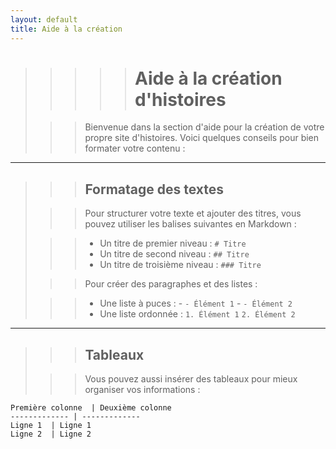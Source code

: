 ```yaml
---
layout: default
title: Aide à la création
---
```


>>>>># Aide à la création d'histoires
>
>>> Bienvenue dans la section d'aide pour la création de votre propre site d'histoires. Voici quelques conseils pour bien formater votre contenu :
>
---
>
>>> ## Formatage des textes
>
>>> Pour structurer votre texte et ajouter des titres, vous pouvez utiliser les balises suivantes en Markdown :
>
>>> - Un titre de premier niveau : `# Titre`
>>> - Un titre de second niveau : `## Titre`
>>> - Un titre de troisième niveau : `### Titre`
>
>>> Pour créer des paragraphes et des listes :
>
>>> - Une liste à puces : 
    - `- Élément 1`
    - `- Élément 2`
>>> - Une liste ordonnée : 
    `1. Élément 1`
    `2. Élément 2`
>
---
>
>>> ## Tableaux
>
>>> Vous pouvez aussi insérer des tableaux pour mieux organiser vos informations :
>
>
```
Première colonne  | Deuxième colonne
------------- | -------------
Ligne 1  | Ligne 1
Ligne 2  | Ligne 2
